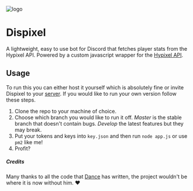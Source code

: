 ![logo](https://github.com/ConorTheDev/Dispixel/blob/develop/Dispixel.jpg?raw=true "Logo")
# Dispixel
A lightweight, easy to use bot for Discord that fetches player stats from the Hypixel API. Powered by a custom javascript wrapper for the [Hypixel API](https://www.npmjs.com/package/hypixeljs).
## Usage
To run this you can either host it yourself which is absolutely fine or invite Dispixel to your [server](https://thorindev.co.uk/dispixel.html). If you would like to run your own version follow these steps.
1. Clone the repo to your machine of choice.
2. Choose which branch you would like to run it off. *Master* is the stable branch that doesn\'t contain bugs. *Develop* the latest features but they may break.
3. Put your tokens and keys into `key.json` and then run `node app.js` or use `pm2` like me!
4. Profit?
##### Credits
Many thanks to all the code that [Dance](http://github.com/Dance-Dog/) has written, the project wouldn\'t be where it is now without him. :heart:
